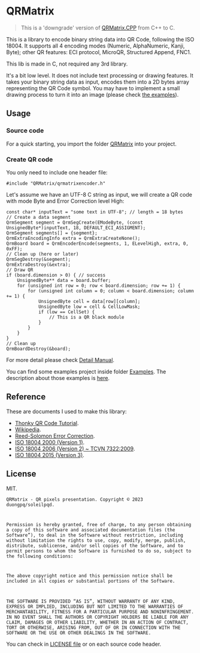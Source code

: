 # QRMatrix

> This is a 'downgrade' version of [QRMatrix.CPP](https://github.com/soleilpqd/QRMatrix.CPP) from C++ to C.

This is a library to encode binary string data into QR Code, following the ISO 18004. It supports all 4 encoding modes (Numeric, AlphaNumeric, Kanji, Byte); other QR features: ECI protocol, MicroQR, Structured Append, FNC1.

This lib is made in C, not required any 3rd library.

It's a bit low level. It does not include text processing or drawing features. It takes your binary string data as input, encodes them into a 2D bytes array representing the QR Code symbol. You may have to implement a small drawing process to turn it into an image (please check [the examples](examples.md)).

## Usage

### Source code

For a quick starting, you import the folder [QRMatrix](QRMatrix) into your project.

### Create QR code

You only need to include one header file:

```
#include "QRMatrix/qrmatrixencoder.h"
```

Let's assume we have an UTF-8 C string as input, we will create a QR code with mode Byte and Error Correction level High:

```
const char* inputText = "some text in UTF-8"; // length = 18 bytes
// Create a data segment
QrmSegment segment = QrmSegCreate(EModeByte, (const UnsignedByte*)inputText, 18, DEFAULT_ECI_ASSIGMENT);
QrmSegment segments[] = {segment};
QrmExtraEncodingInfo extra = QrmExtraCreateNone();
QrmBoard board = QrmEncoderEncode(segments, 1, ELevelHigh, extra, 0, 0xFF);
// Clean up (here or later)
QrmSegDestroy(&segment);
QrmExtraDestroy(&extra);
// Draw QR
if (board.dimension > 0) { // success
    UnsignedByte** data = board.buffer;
    for (unsigned int row = 0; row < board.dimension; row += 1) {
        for (unsigned int column = 0; column < board.dimension; column += 1) {
            UnsignedByte cell = data[row][column];
            UnsignedByte low = cell & CellLowMask;
            if (low == CellSet) {
                // This is a QR black module
            }
        }
    }
}
// Clean up
QrmBoardDestroy(&board);
```

For more detail please check [Detail Manual](DOCS/index.md).

You can find some examples project inside folder [Examples](Examples). The description about those examples is [here](DOCS/examples.md).

## Reference

These are documents I used to make this library:

 - [Thonky QR Code Tutorial](https://www.thonky.com/qr-code-tutorial/).
 - [Wikipedia](https://en.wikipedia.org/wiki/QR_code).
 - [Reed-Solomon Error Correction](https://en.wikiversity.org/wiki/Reed%E2%80%93Solomon_codes_for_coders).
 - [ISO 18004 2000 (Version 1)](https://www.swisseduc.ch/informatik/theoretische_informatik/qr_codes/docs/qr_standard.pdf).
 - [ISO 18004 2006 (Version 2) ~ TCVN 7322:2009](https://luatminhkhue.vn/tieu-chuan-quoc-gia-tcvn-7322-2009-iso-iec-18004-2006-ve-cong-nghe-thong-tin-ky-thuat-phan-dinh-va-thu-nhan-du-lieu-tu-dong-yeu-cau-ky-thuat-doi-voi-ma-hinh-qr-code-2005.aspx).
 - [ISO 18004 2015 (Version 3)](https://github.com/yansikeim/QR-Code/blob/master/ISO%20IEC%2018004%202015%20Standard.pdf).

## License

MIT.

<code>QRMatrix - QR pixels presentation.
Copyright © 2023 duongpq/soleilpqd.

Permission is hereby granted, free of charge, to any person obtaining a copy of this software and associated documentation files (the Software”), to deal in the Software without restriction, including without limitation the rights to use, copy, modify, merge, publish, distribute, sublicense, and/or sell copies of the Software, and to permit persons to whom the Software is furnished to do so, subject to the following conditions:

The above copyright notice and this permission notice shall be included in all copies or substantial portions of the Software.

THE SOFTWARE IS PROVIDED “AS IS”, WITHOUT WARRANTY OF ANY KIND, EXPRESS OR IMPLIED, INCLUDING BUT NOT LIMITED TO THE WARRANTIES OF MERCHANTABILITY, FITNESS FOR A PARTICULAR PURPOSE AND NONINFRINGEMENT. IN NO EVENT SHALL THE AUTHORS OR COPYRIGHT HOLDERS BE LIABLE FOR ANY CLAIM, DAMAGES OR OTHER LIABILITY, WHETHER IN AN ACTION OF CONTRACT, TORT OR    OTHERWISE, ARISING FROM, OUT OF OR IN CONNECTION WITH THE SOFTWARE OR THE USE OR OTHER DEALINGS IN THE SOFTWARE.</code>

You can check in [LICENSE file](LICENSE) or on each source code header.
